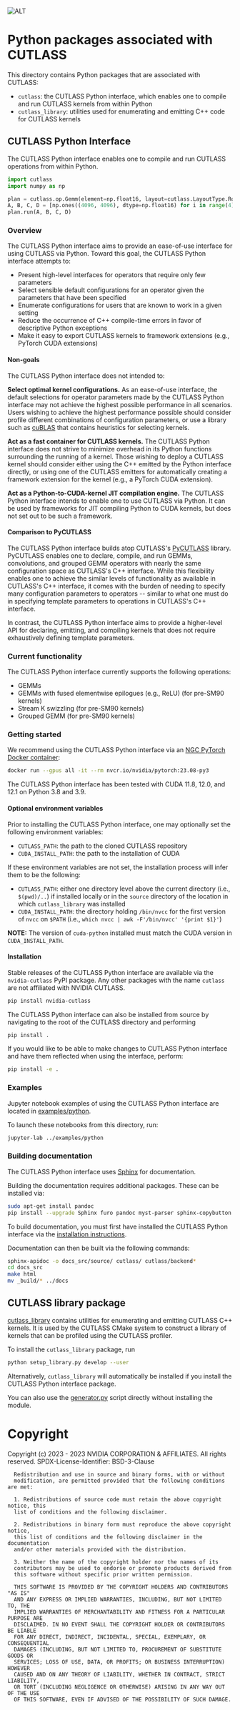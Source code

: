 ![ALT](/media/images/gemm-hierarchy-with-epilogue-no-labels.png "Complete CUDA GEMM decomposition")

# Python packages associated with CUTLASS
This directory contains Python packages that are associated with CUTLASS:

* `cutlass`: the CUTLASS Python interface, which enables one to compile and run CUTLASS kernels from within Python
* `cutlass_library`: utilities used for enumerating and emitting C++ code for CUTLASS kernels

## CUTLASS Python Interface
The CUTLASS Python interface enables one to compile and run CUTLASS operations from within Python.

```python
import cutlass
import numpy as np

plan = cutlass.op.Gemm(element=np.float16, layout=cutlass.LayoutType.RowMajor)
A, B, C, D = [np.ones((4096, 4096), dtype=np.float16) for i in range(4)]
plan.run(A, B, C, D)
```

### Overview
The CUTLASS Python interface aims to provide an ease-of-use interface for using CUTLASS via Python. Toward this goal,
the CUTLASS Python interface attempts to:

* Present high-level interfaces for operators that require only few parameters
* Select sensible default configurations for an operator given the parameters that have been specified
* Enumerate configurations for users that are known to work in a given setting
* Reduce the occurrence of C++ compile-time errors in favor of descriptive Python exceptions
* Make it easy to export CUTLASS kernels to framework extensions (e.g., PyTorch CUDA extensions)

#### Non-goals
The CUTLASS Python interface does not intended to:

**Select optimal kernel configurations.**
As an ease-of-use interface, the default selections for operator parameters made by the CUTLASS Python interface may
not achieve the highest possible performance in all scenarios. Users wishing to achieve the highest performance possible
should consider profile different combinations of configuration parameters, or use a library such as [cuBLAS](https://developer.nvidia.com/cublas)
that contains heuristics for selecting kernels.

**Act as a fast container for CUTLASS kernels.**
The CUTLASS Python interface does not strive to minimize overhead in its Python functions surrounding the running of a kernel.
Those wishing to deploy a CUTLASS kernel should consider either using the C++ emitted by the Python interface directly, or using
one of the CUTLASS emitters for automatically creating a framework extension for the kernel (e.g., a PyTorch CUDA extension).

**Act as a Python-to-CUDA-kernel JIT compilation engine.**
The CUTLASS Python interface intends to enable one to use CUTLASS via Python. It can be used by frameworks for JIT compiling
Python to CUDA kernels, but does not set out to be such a framework.

#### Comparison to PyCUTLASS
The CUTLASS Python interface builds atop CUTLASS's [PyCUTLASS](https://github.com/NVIDIA/cutlass/tree/v3.0.0/tools/library/scripts/pycutlass) library. PyCUTLASS enables
one to declare, compile, and run GEMMs, convolutions, and grouped GEMM operators with nearly the same configuration
space as CUTLASS's C++ interface. While this flexibility enables one to achieve the similar levels of functionality
as available in CUTLASS's C++ interface, it comes with the burden of needing to specify many configuration parameters
to operators -- similar to what one must do in specifying template parameters to operations in CUTLASS's C++ interface.

In contrast, the CUTLASS Python interface aims to provide a higher-level API for declaring, emitting, and compiling
kernels that does not require exhaustively defining template parameters.

### Current functionality
The CUTLASS Python interface currently supports the following operations:
* GEMMs
* GEMMs with fused elementwise epilogues (e.g., ReLU) (for pre-SM90 kernels)
* Stream K swizzling (for pre-SM90 kernels)
* Grouped GEMM (for pre-SM90 kernels)

### Getting started
We recommend using the CUTLASS Python interface via an [NGC PyTorch Docker container](https://catalog.ngc.nvidia.com/orgs/nvidia/containers/pytorch):

```bash
docker run --gpus all -it --rm nvcr.io/nvidia/pytorch:23.08-py3
```

The CUTLASS Python interface has been tested with CUDA 11.8, 12.0, and 12.1 on Python 3.8 and 3.9.

#### Optional environment variables
Prior to installing the CUTLASS Python interface, one may optionally set the following environment variables:
* `CUTLASS_PATH`: the path to the cloned CUTLASS repository
* `CUDA_INSTALL_PATH`: the path to the installation of CUDA

If these environment variables are not set, the installation process will infer them to be the following:
* `CUTLASS_PATH`: either one directory level above the current directory (i.e., `$(pwd)/..`) if installed locally or in the `source` directory of the location in which `cutlass_library` was installed
* `CUDA_INSTALL_PATH`: the directory holding `/bin/nvcc` for the first version of `nvcc` on `$PATH` (i.e., `which nvcc | awk -F'/bin/nvcc' '{print $1}'`)

**NOTE:** The version of `cuda-python` installed must match the CUDA version in `CUDA_INSTALL_PATH`.

#### Installation
Stable releases of the CUTLASS Python interface are available via the `nvidia-cutlass` PyPI package. Any other packages with the name `cutlass` are not affiliated with NVIDIA CUTLASS.
```bash
pip install nvidia-cutlass
```

The CUTLASS Python interface can also be installed from source by navigating to the root of the CUTLASS directory and performing
```bash
pip install .
```

If you would like to be able to make changes to CUTLASS Python interface and have them reflected when using the interface, perform:
```bash
pip install -e .
```

### Examples
Jupyter notebook examples of using the CUTLASS Python interface are located in [examples/python](/examples/python).

To launch these notebooks from this directory, run:
```bash
jupyter-lab ../examples/python
```

### Building documentation
The CUTLASS Python interface uses [Sphinx](https://www.sphinx-doc.org/en/master/) for documentation.

Building the documentation requires additional packages. These can be installed via:
```bash
sudo apt-get install pandoc
pip install --upgrade Sphinx furo pandoc myst-parser sphinx-copybutton nbsphinx nbsphinx-link sphinx-inline-tabs
```

To build documentation, you must first have installed the CUTLASS Python interface via the
[installation instructions](#installation).

Documentation can then be built via the following commands:
```bash
sphinx-apidoc -o docs_src/source/ cutlass/ cutlass/backend*
cd docs_src
make html
mv _build/* ../docs
```

## CUTLASS library package
[cutlass_library](/python/cutlass_library) contains utilities for enumerating and emitting CUTLASS C++ kernels.
It is used by the CUTLASS CMake system to construct a library of kernels that can be profiled using the CUTLASS profiler.

To install the `cutlass_library` package, run
```bash
python setup_library.py develop --user
```

Alternatively, `cutlass_library` will automatically be installed if you install the CUTLASS Python interface package.

You can also use the [generator.py](/python/cutlass_library/generator.py) script directly without installing the module.

# Copyright

Copyright (c) 2023 - 2023 NVIDIA CORPORATION & AFFILIATES. All rights reserved.
SPDX-License-Identifier: BSD-3-Clause

```
  Redistribution and use in source and binary forms, with or without
  modification, are permitted provided that the following conditions are met:

  1. Redistributions of source code must retain the above copyright notice, this
  list of conditions and the following disclaimer.

  2. Redistributions in binary form must reproduce the above copyright notice,
  this list of conditions and the following disclaimer in the documentation
  and/or other materials provided with the distribution.

  3. Neither the name of the copyright holder nor the names of its
  contributors may be used to endorse or promote products derived from
  this software without specific prior written permission.

  THIS SOFTWARE IS PROVIDED BY THE COPYRIGHT HOLDERS AND CONTRIBUTORS "AS IS"
  AND ANY EXPRESS OR IMPLIED WARRANTIES, INCLUDING, BUT NOT LIMITED TO, THE
  IMPLIED WARRANTIES OF MERCHANTABILITY AND FITNESS FOR A PARTICULAR PURPOSE ARE
  DISCLAIMED. IN NO EVENT SHALL THE COPYRIGHT HOLDER OR CONTRIBUTORS BE LIABLE
  FOR ANY DIRECT, INDIRECT, INCIDENTAL, SPECIAL, EXEMPLARY, OR CONSEQUENTIAL
  DAMAGES (INCLUDING, BUT NOT LIMITED TO, PROCUREMENT OF SUBSTITUTE GOODS OR
  SERVICES; LOSS OF USE, DATA, OR PROFITS; OR BUSINESS INTERRUPTION) HOWEVER
  CAUSED AND ON ANY THEORY OF LIABILITY, WHETHER IN CONTRACT, STRICT LIABILITY,
  OR TORT (INCLUDING NEGLIGENCE OR OTHERWISE) ARISING IN ANY WAY OUT OF THE USE
  OF THIS SOFTWARE, EVEN IF ADVISED OF THE POSSIBILITY OF SUCH DAMAGE.
```
